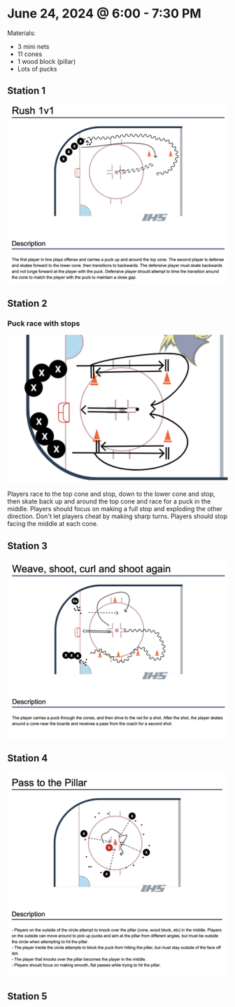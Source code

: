 # June 24, 2024 @ 6:00 - 7:30 PM

Materials:
- 3 mini nets
- 11 cones
- 1 wood block (pillar)
- Lots of pucks



## Station 1
![/hockey/drill_diagrams/Rush_1v1.png](https://github.com/salter14/hockey/blob/main/drill_diagrams/Rush_1v1.png)

## Station 2
### Puck race with stops
![image](https://github.com/salter14/hockey/blob/main/drill_diagrams/Puck_race_1v1_with_stops.png)

Players race to the top cone and stop, down to the lower cone and stop, then skate back up and around the top cone and race for a puck in the middle. Players should focus on making a full stop and exploding the other direction. Don't let players cheat by making sharp turns. Players should stop facing the middle at each cone.

## Station 3
![image](https://github.com/salter14/hockey/blob/main/drill_diagrams/Weave_shoot_curl_and_shoot_again.png)

## Station 4
![image](https://github.com/salter14/hockey/blob/main/drill_diagrams/Pass_to_the_pillar.png)

## Station 5


